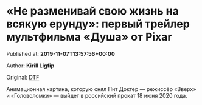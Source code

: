 
# «Не разменивай свою жизнь на всякую ерунду»: первый трейлер мультфильма «Душа» от Pixar

Published at: **2019-11-07T13:57:56+00:00**

Author: **Kirill Ligfip**

Original: [DTF](https://dtf.ru/cinema/80112-ne-razmenivay-svoyu-zhizn-na-vsyakuyu-erundu-pervyy-treyler-multfilma-dusha-ot-pixar)

Анимационная картина, которую снял Пит Доктер — режиссёр «Вверх» и «Головоломки» — выйдет в российский прокат 18 июня 2020 года.
